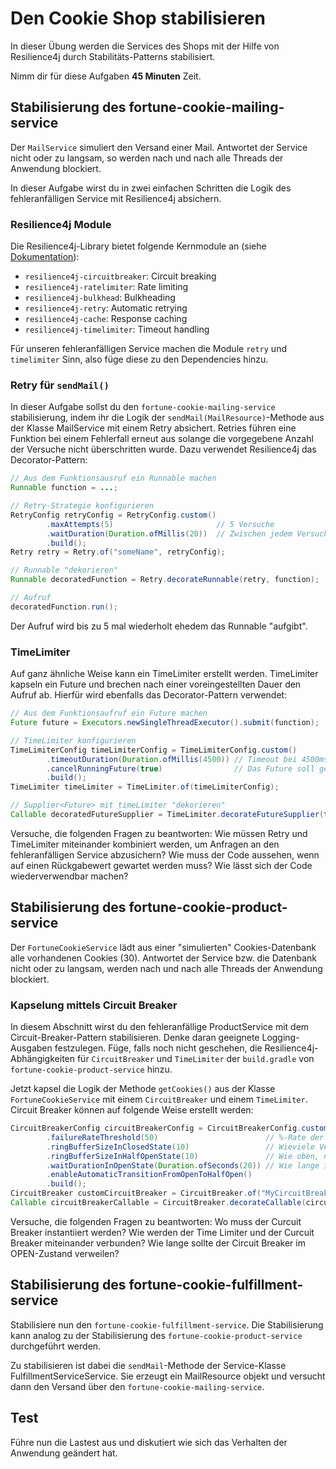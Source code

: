 # Den Cookie Shop stabilisieren
In dieser Übung werden die Services des Shops mit der Hilfe von Resilience4j durch Stabilitäts-Patterns stabilisiert. 

Nimm dir für diese Aufgaben **45 Minuten** Zeit.

## Stabilisierung des fortune-cookie-mailing-service
Der `MailService` simuliert den Versand einer Mail. Antwortet der Service nicht oder zu langsam, so werden nach und nach alle Threads der Anwendung blockiert.

In dieser Aufgabe wirst du in zwei einfachen Schritten die Logik des fehleranfälligen Service mit Resilience4j absichern.

### Resilience4j Module
Die Resilience4j-Library bietet folgende Kernmodule an (siehe [Dokumentation](http://resilience4j.github.io/resilience4j/#_usage_guide)):
- `resilience4j-circuitbreaker`: Circuit breaking
- `resilience4j-ratelimiter`: Rate limiting
- `resilience4j-bulkhead`: Bulkheading
- `resilience4j-retry`: Automatic retrying
- `resilience4j-cache`: Response caching
- `resilience4j-timelimiter`: Timeout handling

Für unseren fehleranfälligen Service machen die Module `retry` und `timelimiter` Sinn, also füge diese zu den Dependencies hinzu.

### Retry für `sendMail()`
In dieser Aufgabe sollst du den `fortune-cookie-mailing-service` stabilisierung, indem ihr die Logik der `sendMail(MailResource)`-Methode aus der Klasse MailService mit einem Retry absichert. Retries führen eine Funktion bei einem Fehlerfall erneut aus solange die vorgegebene Anzahl der Versuche nicht überschritten wurde. Dazu verwendet Resilience4j das Decorator-Pattern:
```java
// Aus dem Funktionsausruf ein Runnable machen
Runnable function = ...;

// Retry-Strategie konfigurieren
RetryConfig retryConfig = RetryConfig.custom()
        .maxAttempts(5)                       // 5 Versuche
        .waitDuration(Duration.ofMillis(20))  // Zwischen jedem Versuch 20ms warten
        .build();
Retry retry = Retry.of("someName", retryConfig);

// Runnable "dekorieren"
Runnable decoratedFunction = Retry.decorateRunnable(retry, function);

// Aufruf
decoratedFunction.run();
```
Der Aufruf wird bis zu 5 mal wiederholt ehedem das Runnable "aufgibt".
### TimeLimiter
Auf ganz ähnliche Weise kann ein TimeLimiter erstellt werden.
TimeLimiter kapseln ein Future und brechen nach einer voreingestellten Dauer den Aufruf ab.
Hierfür wird ebenfalls das Decorator-Pattern verwendet:
```java
// Aus dem Funktionsaufruf ein Future machen
Future future = Executors.newSingleThreadExecutor().submit(function);

// TimeLimiter konfigurieren
TimeLimiterConfig timeLimiterConfig = TimeLimiterConfig.custom()
        .timeoutDuration(Duration.ofMillis(4500)) // Timeout bei 4500ms
        .cancelRunningFuture(true)                // Das Future soll gecancelt werden
        .build();
TimeLimiter timeLimiter = TimeLimiter.of(timeLimiterConfig);

// Supplier<Future> mit timeLimiter "dekorieren"
Callable decoratedFutureSupplier = TimeLimiter.decorateFutureSupplier(timeLimiter, () -> future);
```
Versuche, die folgenden Fragen zu beantworten: Wie müssen Retry und TimeLimiter miteinander kombiniert werden, um Anfragen an den fehleranfälligen Service abzusichern?
Wie muss der Code aussehen, wenn auf einen Rückgabewert gewartet werden muss?
Wie lässt sich der Code wiederverwendbar machen?

## Stabilisierung des fortune-cookie-product-service
Der `FortuneCookieService` lädt aus einer "simulierten" Cookies-Datenbank alle vorhandenen Cookies (30). Antwortet der Service bzw. die Datenbank nicht oder zu langsam, werden nach und nach alle Threads der Anwendung blockiert.

### Kapselung mittels Circuit Breaker
In diesem Abschnitt wirst du den fehleranfällige ProductService mit dem Circuit-Breaker-Pattern stabilisieren.
Denke daran geeignete Logging-Ausgaben festzulegen.
Füge, falls noch nicht geschehen, die Resilience4j-Abhängigkeiten für `CircuitBreaker` und `TimeLimiter` der `build.gradle` von `fortune-cookie-product-service` hinzu.

Jetzt kapsel die Logik der Methode `getCookies()` aus der Klasse `FortuneCookieService` mit einem `CircuitBreaker` und einem `TimeLimiter`. Circuit Breaker können auf folgende Weise erstellt werden:
```java
CircuitBreakerConfig circuitBreakerConfig = CircuitBreakerConfig.custom()
        .failureRateThreshold(50)                        // %-Rate der fehlschlagenden Versuche, ab der der CircuitBreaker in den OPEN-Zustand wechselt
        .ringBufferSizeInClosedState(10)                 // Wieviele Versuche bei der Berechnung der Rate im CLOSED-Zustand in Betracht gezogen werden
        .ringBufferSizeInHalfOpenState(10)               // Wie oben, nur für den HALF-OPEN-Zustand
        .waitDurationInOpenState(Duration.ofSeconds(20)) // Wie lange im OPEN-Zustand verharrt wird bevor in den HALF-OPEN-Zustand gewechselt wird
        .enableAutomaticTransitionFromOpenToHalfOpen()
        .build();
CircuitBreaker customCircuitBreaker = CircuitBreaker.of("MyCircuitBreaker", circuitBreakerConfig);
Callable circuitBreakerCallable = CircuitBreaker.decorateCallable(circuitBreaker, myCallable);
```
Versuche, die folgenden Fragen zu beantworten: Wo muss der Curcuit Breaker instantiiert werden? Wie werden der Time Limiter und der Curcuit Breaker miteinander verbunden? Wie lange sollte der Circuit Breaker im OPEN-Zustand verweilen?

## Stabilisierung des fortune-cookie-fulfillment-service
Stabilisiere nun den `fortune-cookie-fulfillment-service`. Die Stabilisierung kann analog zu der Stabilisierung des `fortune-cookie-product-service` durchgeführt werden.

Zu stabilisieren ist dabei die `sendMail`-Methode der Service-Klasse FulfillmentServiceService. Sie erzeugt ein MailResource objekt und versucht dann den Versand über den `fortune-cookie-mailing-service`. 

## Test
Führe nun die Lastest aus und diskutiert wie sich das Verhalten der Anwendung geändert hat.